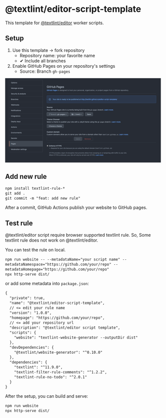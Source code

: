# @textlint/editor-script-template

This template for [@textlint/editor](https://github.com/textlint/editor) worker scripts.

## Setup

1. Use this template → fork repository
   - Repository name: your favorite name
   - ✔ Include all branches
2. Enable GitHub Pages on your repository's settings
   - Source: Branch `gh-pages`

![GitHub Pages Setting](./docs/gh-pages.png)

## Add new rule

    npm install textlint-rule-*
    git add .
    git commit -m "feat: add new rule"

After a commit, GitHub Actions publish your website to GitHub pages.

## Test rule

@textlint/editor script require browser supported textlint rule. So, Some textlint rule does not work on
@textlint/editor.

You can test the rule on local.

    npm run website -- --metadataName="your script name" --metadataNamespace="https://github.com/your/repo" --metadataHomepage="https://github.com/your/repo"
    npx http-serve dist/

or add some metadata into `package.json`:

```json5
{
  "private": true,
  "name": "@textlint/editor-script-template",
  // <= edit your rule name
  "version": "1.0.0",
  "homepage": "https://github.com/your/repo",
  // <= add your repository url
  "description": "@textlint/editor script template",
  "scripts": {
    "website": "textlint-website-generator --outputDir dist"
  },
  "devDependencies": {
    "@textlint/website-generator": "^0.10.0"
  },
  "dependencies": {
    "textlint": "^11.9.0",
    "textlint-filter-rule-comments": "^1.2.2",
    "textlint-rule-no-todo": "^2.0.1"
  }
}
```

After the setup, you can build and serve:

    npm run website
    npx http-serve dist/
